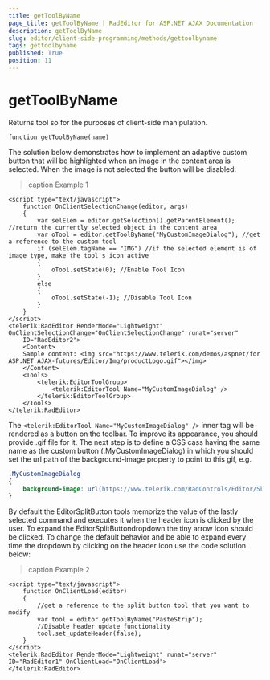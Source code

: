 ```yaml
---
title: getToolByName
page_title: getToolByName | RadEditor for ASP.NET AJAX Documentation
description: getToolByName
slug: editor/client-side-programming/methods/gettoolbyname
tags: gettoolbyname
published: True
position: 11
---
```


# getToolByName

Returns tool so for the purposes of client-side manipulation.

`function getToolByName(name)`

The solution below demonstrates how to implement an adaptive custom button that will be highlighted when an image in the content area is selected. When the image is not selected the button will be disabled:

>caption Example 1

````ASP.NET
<script type="text/javascript">
	function OnClientSelectionChange(editor, args)
	{
		var selElem = editor.getSelection().getParentElement(); //return the currently selected object in the content area
		var oTool = editor.getToolByName("MyCustomImageDialog"); //get a reference to the custom tool
		if (selElem.tagName == "IMG") //if the selected element is of image type, make the tool's icon active
		{
			oTool.setState(0); //Enable Tool Icon
		}
		else
		{
			oTool.setState(-1); //Disable Tool Icon
		}
	}
</script>
<telerik:RadEditor RenderMode="Lightweight" OnClientSelectionChange="OnClientSelectionChange" runat="server"
	ID="RadEditor2">
	<Content>
	Sample content: <img src="https://www.telerik.com/demos/aspnet/for ASP.NET AJAX-futures/Editor/Img/productLogo.gif"></img>
	</Content>
	<Tools>
		<telerik:EditorToolGroup>
			<telerik:EditorTool Name="MyCustomImageDialog" />
		</telerik:EditorToolGroup>
	</Tools>
</telerik:RadEditor>
````



The `<telerik:EditorTool Name="MyCustomImageDialog" />` inner tag will be rendered as a button on the toolbar. To improve its appearance, you should provide .gif file for it. The next step is to define a CSS cass having the same name as the custom button (.MyCustomImageDialog) in which you should set the url path of the background-image property to point to this gif, e.g.

````CSS
.MyCustomImageDialog
{
	background-image: url(https://www.telerik.com/RadControls/Editor/Skins/Custom/buttons/Underline.gif) !important;
}
````

By default the EditorSplitButton tools memorize the value of the lastly selected command and executes it when the header icon is clicked by the user. To expand the EditorSplitButtondropdown the tiny arrow icon should be clicked. To change the default behavior and be able to expand every time the dropdown by clicking on the header icon use the code solution below:

>caption Example 2

````ASP.NET
<script type="text/javascript">
	function OnClientLoad(editor)
	{
		//get a reference to the split button tool that you want to modify
		var tool = editor.getToolByName("PasteStrip");
		//Disable header update functionality  
		tool.set_updateHeader(false);
	}
</script>
<telerik:RadEditor RenderMode="Lightweight" runat="server" ID="RadEditor1" OnClientLoad="OnClientLoad">
</telerik:RadEditor>
````




